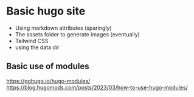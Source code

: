 # Basic hugo site

- Using markdown attributes (sparingly)
- The assets folder to generate images (eventually)
- Tailwind CSS
- using the data dir

## Basic use of modules

https://gohugo.io/hugo-modules/
https://blog.hugomods.com/posts/2023/03/how-to-use-hugo-modules/
